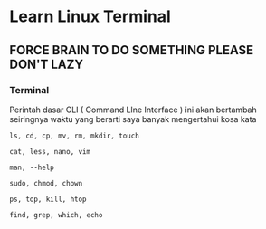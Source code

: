 # Learn Linux Terminal
 ## FORCE BRAIN TO DO SOMETHING PLEASE DON'T LAZY
 ### Terminal
  Perintah dasar CLI ( Command LIne Interface )
  ini akan bertambah seiringnya waktu yang berarti saya banyak mengertahui kosa kata
  
  ```
  ls, cd, cp, mv, rm, mkdir, touch

  cat, less, nano, vim

  man, --help

  sudo, chmod, chown

  ps, top, kill, htop

  find, grep, which, echo 
  ```
 
